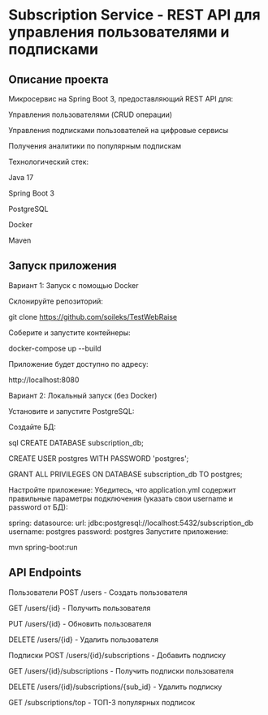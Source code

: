 # Subscription Service - REST API для управления пользователями и подписками
## Описание проекта
Микросервис на Spring Boot 3, предоставляющий REST API для:

Управления пользователями (CRUD операции)

Управления подписками пользователей на цифровые сервисы

Получения аналитики по популярным подпискам

Технологический стек:

Java 17

Spring Boot 3

PostgreSQL

Docker

Maven

## Запуск приложения

Вариант 1: Запуск с помощью Docker

Склонируйте репозиторий:

git clone https://github.com/soileks/TestWebRaise

Соберите и запустите контейнеры:

docker-compose up --build

Приложение будет доступно по адресу:

http://localhost:8080


Вариант 2: Локальный запуск (без Docker)

Установите и запустите PostgreSQL:

Создайте БД:

sql
CREATE DATABASE subscription_db;

CREATE USER postgres WITH PASSWORD 'postgres';

GRANT ALL PRIVILEGES ON DATABASE subscription_db TO postgres;

Настройте приложение:
Убедитесь, что application.yml содержит правильные параметры подключения (указать свои username и password от БД):

spring:
  datasource:
    url: jdbc:postgresql://localhost:5432/subscription_db
    username: postgres
    password: postgres
Запустите приложение:

mvn spring-boot:run

## API Endpoints
Пользователи
POST /users - Создать пользователя

GET /users/{id} - Получить пользователя

PUT /users/{id} - Обновить пользователя

DELETE /users/{id} - Удалить пользователя

Подписки
POST /users/{id}/subscriptions - Добавить подписку

GET /users/{id}/subscriptions - Получить подписки пользователя

DELETE /users/{id}/subscriptions/{sub_id} - Удалить подписку

GET /subscriptions/top - ТОП-3 популярных подписок
